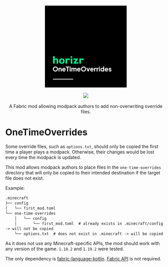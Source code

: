 <p align="center">
    <img src="./logo.png">
</p>

<p align="center">
    <a href="https://modrinth.com/mod/one-time-overrides">
      <img src="https://raw.githubusercontent.com/modrinth/art/main/Branding/Badge/badge-dark.svg">
    </a>
</p>

<p align="center">
    A Fabric mod allowing modpack authors to add non-overwriting override files.
</p>

# OneTimeOverrides
Some override files, such as `options.txt`, should only be copied the first time a player plays a modpack.
Otherwise, their changes would be lost every time the modpack is updated.

This mod allows modpack authors to place files in the `one-time-overrides` directory
that will only be copied to their intended destination if the target file does not exist.

Example:
```
.minecraft
├── config
│   └── first_mod.toml
└── one-time-overrides
    │   └── config
    │       └── first_mod.toml  # already exists in .minecraft/config -> will not be copied
    └── options.txt  # does not exist in .minecraft -> will be copied
```

As it does not use any Minecraft-specific APIs, the mod should work with any version of the game.
`1.18.2` and `1.19.2` were tested.

The only dependency is [fabric-language-kotlin](https://github.com/FabricMC/fabric-language-kotlin).
[Fabric API](https://github.com/FabricMC/fabric) is not required.

